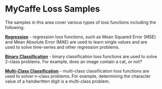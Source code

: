 # MyCaffe Loss Samples

The samples in this area cover various types of loss functions including the following:

**[Regression](https://github.com/MyCaffe/MyCaffe-Samples/tree/master/Loss/MeanErrorLoss/MeanErrorLoss)** - regression loss functions, such as Mean Squared Error (MSE) and Mean Absolute Error (MAE) are used to learn single values and are used to solve time-series and other regression problems.

**[Binary Classification](https://github.com/MyCaffe/MyCaffe-Samples/tree/master/Loss/BinaryClassificationLoss/BinaryClassificationLoss)** - binary classification loss functions are used to solve 2-class problems.  For example, does an image contain a cat, or not?

**[Multi-Class Classification](https://github.com/MyCaffe/MyCaffe-Samples/tree/master/Loss/MultiClassClassificationLoss/MultiClassClassificationLoss)** - multi-class classification loss functions are used to solver n-class problems.  For example, determining the character value of a handwritten digit is a multi-class problem.

